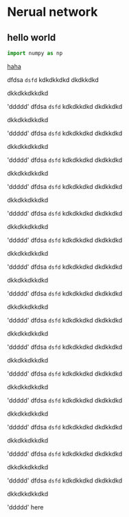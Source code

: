 # Nerual network

## hello world
```python
import numpy as np

```
[haha](#haha)

dfdsa `dsfd` kdkdkkdkd
dkdkkdkd

dkkdkkdkkdkd

'ddddd' 
dfdsa `dsfd` kdkdkkdkd
dkdkkdkd

dkkdkkdkkdkd

'ddddd' dfdsa `dsfd` kdkdkkdkd
dkdkkdkd

dkkdkkdkkdkd

'ddddd' dfdsa `dsfd` kdkdkkdkd
dkdkkdkd

dkkdkkdkkdkd

'ddddd' dfdsa `dsfd` kdkdkkdkd
dkdkkdkd

dkkdkkdkkdkd

'ddddd' dfdsa `dsfd` kdkdkkdkd
dkdkkdkd

dkkdkkdkkdkd

'ddddd' dfdsa `dsfd` kdkdkkdkd
dkdkkdkd

dkkdkkdkkdkd

'ddddd' dfdsa `dsfd` kdkdkkdkd
dkdkkdkd

dkkdkkdkkdkd

'ddddd' dfdsa `dsfd` kdkdkkdkd
dkdkkdkd

dkkdkkdkkdkd

'ddddd' dfdsa `dsfd` kdkdkkdkd
dkdkkdkd

dkkdkkdkkdkd

'ddddd' dfdsa `dsfd` kdkdkkdkd
dkdkkdkd

dkkdkkdkkdkd

'ddddd' dfdsa `dsfd` kdkdkkdkd
dkdkkdkd

dkkdkkdkkdkd

'ddddd' dfdsa `dsfd` kdkdkkdkd
dkdkkdkd

dkkdkkdkkdkd

'ddddd' dfdsa `dsfd` kdkdkkdkd
dkdkkdkd

dkkdkkdkkdkd

'ddddd' dfdsa `dsfd` kdkdkkdkd
dkdkkdkd

dkkdkkdkkdkd

'ddddd' dfdsa `dsfd` kdkdkkdkd
dkdkkdkd

dkkdkkdkkdkd

'ddddd' 
<a name='haha'>here</a>
